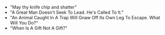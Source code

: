* "May thy knife chip and shatter"
* "A Great Man Doesn't Seek To Lead. He's Called To It."
* "An Animal Caught In A Trap Will Gnaw Off Its Own Leg To 
Escape. What Will You Do?"
* "When Is A Gift Not A Gift?"
